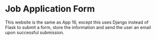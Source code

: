 # Job Application Form
This website is the same as App 16, except this uses Django instead of Flask to submit a form, store the information and send the user an email upon successful submission.
